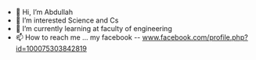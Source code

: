 - 👋 Hi, I’m Abdullah
- 👀 I’m interested Science and Cs
- 🌱 I’m currently learning at faculty of engineering
- 📫 How to reach me ... my facebook -- www.facebook.com/profile.php?id=100075303842819
